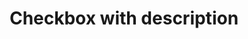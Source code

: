 ---
layout: pattern
categories: [patterns, checkbox]
title: Checkbox with description
type: [detail-page]
permalink: /patterns/checkbox/checkbox-with-description/
overview: Add descriptive text beneath the checkbox label.
description: |  
  This varation allows adding descriptive text beneath the checkbox label. Object can be mixed with the default [checkbox pattern](/patterns/checkbox/).
    
usa-link: "https://designsystem.digital.gov/components/checkbox/"

topic: Fruit
checkbox:
  - title: Apple
    description: Select apples
  - title: Blueberries
    description: Select blueberries
  - title: Strawberries
    description: Select strawberries
    disabled: true

#spec:

### Paths to view design and code... 
## designimg: can be used to show an image of the design until a coded version can be created. The htmlpath & csspath should be located in the pattens folder. Read more about creating coded components in /docs/creating-patterns 
# designimg: 
htmlpath: patterns/checkbox/checkbox-with-description.md
csspath: patterns/checkbox/index.scss
---